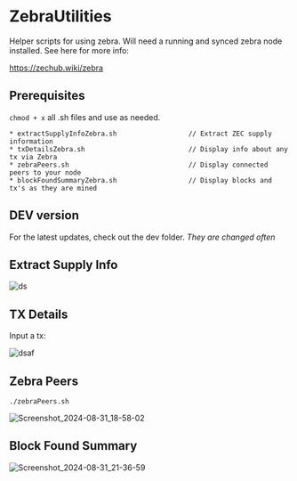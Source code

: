 # ZebraUtilities
Helper scripts for using zebra. Will need a running and synced zebra node installed. See here for more info:

https://zechub.wiki/zebra

## Prerequisites

`chmod + x` all .sh files and use as needed.

```
* extractSupplyInfoZebra.sh                  // Extract ZEC supply information
* txDetailsZebra.sh                          // Display info about any tx via Zebra
* zebraPeers.sh                              // Display connected peers to your node
* blockFoundSummaryZebra.sh                  // Display blocks and tx's as they are mined
```

## DEV version

For the latest updates, check out the dev folder. *They are changed often*

## Extract Supply Info
![ds](https://github.com/user-attachments/assets/776ed112-aed8-43c6-940c-21e191e59f38)



## TX Details
Input a tx:

![dsaf](https://github.com/user-attachments/assets/5e665bec-af8f-4da3-9e77-7e0896a8e23a)


## Zebra Peers
`./zebraPeers.sh`

![Screenshot_2024-08-31_18-58-02](https://github.com/user-attachments/assets/517e0515-f137-4505-9482-d47e61e6a4ec)

## Block Found Summary


![Screenshot_2024-08-31_21-36-59](https://github.com/user-attachments/assets/f2d59591-04d3-4026-9ecc-667926bdc6ba)



